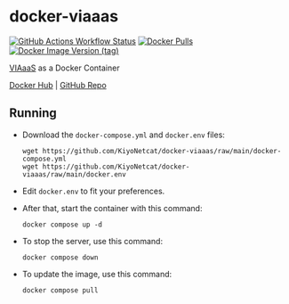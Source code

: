 # docker-viaaas
[![GitHub Actions Workflow Status](https://img.shields.io/github/actions/workflow/status/KiyoNetcat/docker-viaaas/docker-ci.yml)](https://github.com/KiyoNetcat/docker-viaaas/actions/workflows/docker-ci.yml)
[![Docker Pulls](https://img.shields.io/docker/pulls/roblkyogre/docker-viaaas)](https://hub.docker.com/r/roblkyogre/docker-viaaas)
[![Docker Image Version (tag)](https://img.shields.io/docker/v/roblkyogre/docker-viaaas/latest)](https://hub.docker.com/r/roblkyogre/docker-viaaas/tags)

[VIAaaS](https://github.com/ViaVersion/VIAaaS) as a Docker Container

[Docker Hub](https://hub.docker.com/r/roblkyogre/docker-viaaas/) | [GitHub Repo](https://github.com/KiyoNetcat/docker-viaaas/)

## Running

- Download the `docker-compose.yml` and `docker.env` files:
  ```
  wget https://github.com/KiyoNetcat/docker-viaaas/raw/main/docker-compose.yml
  wget https://github.com/KiyoNetcat/docker-viaaas/raw/main/docker.env
  ```

- Edit `docker.env` to fit your preferences.

- After that, start the container with this command:
  ```
  docker compose up -d
  ```

- To stop the server, use this command:
  ```
  docker compose down
  ```

- To update the image, use this command:
  ```
  docker compose pull
  ```
